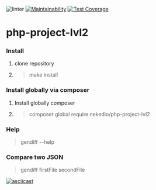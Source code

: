 ![linter](https://github.com/nekedio/php-project-lvl2/workflows/linter/badge.svg)
[![Maintainability](https://api.codeclimate.com/v1/badges/4f26361d1f2d60432298/maintainability)](https://codeclimate.com/github/nekedio/php-project-lvl2/maintainability)
[![Test Coverage](https://api.codeclimate.com/v1/badges/4f26361d1f2d60432298/test_coverage)](https://codeclimate.com/github/nekedio/php-project-lvl2/test_coverage)

# php-project-lvl2

### Install
1. clone repository
2. > make install

### Install globally via composer

1. Install globally composer
2. > composer global require nekedio/php-project-lvl2

### Help
> gendiff --help

### Compare two JSON
> gendiff firstFile secondFile

[![asciicast](https://asciinema.org/a/331486.svg)](https://asciinema.org/a/331486)

